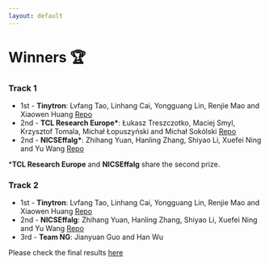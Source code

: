 ```yaml
---
layout: default
---
```


# Winners 🏆

### Track 1
* 1st - <b>Tinytron</b>: Lvfang Tao, Linhang Cai, Yongguang Lin, Renjie Mao and Xiaowen Huang [Repo](https://github.com/Tinytron/edge-llms-challenge-final-submission)
* 2nd -  <b>TCL Research Europe*</b>: Łukasz Treszczotko, Maciej Smyl, Krzysztof Tomala, Michał Łopuszyński and Michał Sokólski [Repo](https://github.com/TCLResearchEurope/EdgeLLMCompressionChallenge)
* 2nd - <b>NICSEffalg*</b>: Zhihang Yuan, Hanling Zhang, Shiyao Li, Xuefei Ning and Yu Wang [Repo](https://github.com/Probe100/EdgeDeviceLLMCompetition-NEffalg-Track1) 

*<b>TCL Research Europe</b> and <b>NICSEffalg</b> share the second prize.

### Track 2
* 1st - <b>Tinytron</b>: Lvfang Tao, Linhang Cai, Yongguang Lin, Renjie Mao and Xiaowen Huang [Repo](https://github.com/Tinytron/edge-llms-challenge-final-submission)
* 2nd - <b>NICSEffalg</b>: Zhihang Yuan, Hanling Zhang, Shiyao Li, Xuefei Ning and Yu Wang [Repo](https://github.com/Probe100/EdgeDeviceLLMCompetition-NEffalg-Track1)
* 3rd - <b>Team NG</b>: Jianyuan Guo and Han Wu

Please check the final results [here](https://docs.google.com/spreadsheets/d/1Z8lB7ryalf5vTHQuVZQcLvLlPnDP-FLBSwQoqI2kIiE/edit?usp=sharing)
